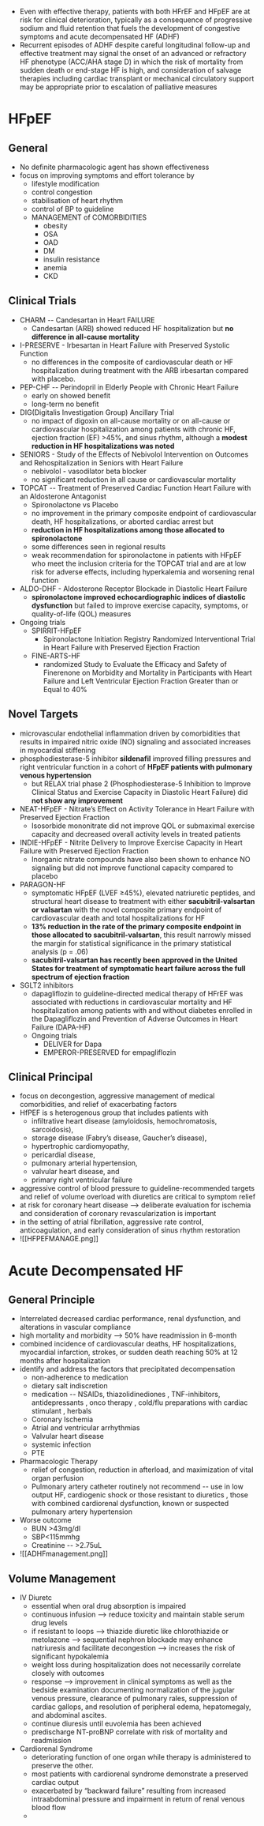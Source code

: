 - Even with effective therapy, patients with both HFrEF and HFpEF are at risk for clinical deterioration, typically as a consequence of progressive sodium and fluid retention that fuels the development of congestive symptoms and acute decompensated HF (ADHF) 
- Recurrent episodes of ADHF despite careful longitudinal follow-up and effective treatment may signal the onset of an advanced or refractory HF phenotype (ACC/AHA stage D) in which the risk of mortality from sudden death or end-stage HF is high, and consideration of salvage therapies including cardiac transplant or mechanical circulatory support may be appropriate prior to escalation of palliative measures 
# HFpEF 
## General 
- No definite pharmacologic agent has shown effectiveness 
- focus on improving symptoms and effort tolerance by 
	- lifestyle modification 
	- control congestion 
	- stabilisation of heart rhythm 
	- control of BP to guideline 
	- MANAGEMENT of COMORBIDITIES 
		- obesity 
		- OSA 
		- OAD 
		- DM 
		- insulin resistance 
		- anemia 
		- CKD 
## Clinical Trials 
- CHARM -- Candesartan in Heart FAILURE 
	- Candesartan (ARB) showed reduced HF hospitalization but **no difference in all-cause mortality**  
- I-PRESERVE - Irbesartan in Heart Failure with Preserved Systolic Function 
	- no differences in the composite of cardiovascular death or HF hospitalization during treatment with the ARB irbesartan compared with placebo. 
- PEP-CHF -- Perindopril in Elderly People with Chronic Heart Failure 
	- early on showed benefit 
	- long-term no benefit 
- DIG(Digitalis Investigation Group) Ancillary Trial 
	- no impact of digoxin on all-cause mortality or on all-cause or cardiovascular hospitalization among patients with chronic HF, ejection fraction (EF) >45%, and sinus rhythm, although a **modest reduction in HF hospitalizations was noted** 
- SENIORS - Study of the Effects of Nebivolol Intervention on Outcomes and Rehospitalization in Seniors with Heart Failure
	- nebivolol - vasodilator beta blocker 
	- no significant reduction in all cause or cardiovascular mortality 
- TOPCAT -- Treatment of Preserved Cardiac Function Heart Failure with an Aldosterone Antagonist 
	- Spironolactone vs Placebo 
	- no improvement in the primary composite endpoint of cardiovascular death, HF hospitalizations, or aborted cardiac arrest but 
	- **reduction in HF hospitalizations among those allocated to spironolactone** 
	- some differences seen in regional results 
	- weak recommendation for spironolactone in patients with HFpEF who meet the inclusion criteria for the TOPCAT trial and are at low risk for adverse effects, including hyperkalemia and worsening renal function 
- ALDO-DHF - Aldosterone Receptor Blockade in Diastolic Heart Failure
	- **spironolactone improved echocardiographic indices of diastolic dysfunction** but failed to improve exercise capacity, symptoms, or quality-of-life (QOL) measures
- Ongoing trials 
	- SPIRRIT-HFpEF 
		- Spironolactone Initiation Registry Randomized Interventional Trial in Heart Failure with Preserved Ejection Fraction
	- FINE-ARTS-HF 
		- randomized Study to Evaluate the Efficacy and Safety of Finerenone on Morbidity and Mortality in Participants with Heart Failure and Left Ventricular Ejection Fraction Greater than or Equal to 40%
## Novel Targets 
- microvascular endothelial inflammation driven by comorbidities that results in impaired nitric oxide (NO) signaling and associated increases in myocardial stiffening 
- phosphodiesterase-5 inhibitor **sildenafil** improved filling pressures and right ventricular function in a cohort of **HFpEF patients with pulmonary venous hypertension**
	- but RELAX trial phase 2 (Phosphodiesterase-5 Inhibition to Improve Clinical Status and Exercise Capacity in Diastolic Heart Failure) did **not show any improvement**  
- NEAT-HFpEF - Nitrate’s Effect on Activity Tolerance in Heart Failure with Preserved Ejection Fraction 
	- Isosorbide mononitrate did not improve QOL or submaximal exercise capacity and decreased overall activity levels in treated patients 
- INDIE-HFpEF - Nitrite Delivery to Improve Exercise Capacity in Heart Failure with Preserved Ejection Fraction
	- Inorganic nitrate compounds have also been shown to enhance NO signaling but did not improve functional capacity compared to placebo
- PARAGON-HF 
	- symptomatic HFpEF (LVEF ≥45%), elevated natriuretic peptides, and structural heart disease to treatment with either **sacubitril-valsartan or valsartan** with the novel composite primary endpoint of cardiovascular death and total hospitalizations for HF
	- **13% reduction in the rate of the primary composite endpoint in those allocated to sacubitril-valsartan**, this result narrowly missed the margin for statistical significance in the primary statistical analysis (p = .06)
	- **sacubitril-valsartan has recently been approved in the United States for treatment of symptomatic heart failure across the full spectrum of ejection fraction** 
- SGLT2 inhibitors 
	- dapagliflozin to guideline-directed medical therapy of HFrEF was associated with reductions in cardiovascular mortality and HF hospitalization among patients with and without diabetes enrolled in the Dapagliflozin and Prevention of Adverse Outcomes in Heart Failure (DAPA-HF) 
	- Ongoing trials 
		- DELIVER for Dapa 
		- EMPEROR-PRESERVED for empagliflozin 
## Clinical Principal 
- focus on decongestion, aggressive management of medical comorbidities, and relief of exacerbating factors 
- HfPEF is s heterogenous group that includes patients with 
	- infiltrative heart disease (amyloidosis, hemochromatosis, sarcoidosis), 
	- storage disease (Fabry’s disease, Gaucher’s disease), 
	- hypertrophic cardiomyopathy, 
	- pericardial disease, 
	- pulmonary arterial hypertension, 
	- valvular heart disease, and 
	- primary right ventricular failure
- aggressive control of blood pressure to guideline-recommended targets and relief of volume overload with diuretics are critical to symptom relief 
- at risk for coronary heart disease --> deliberate evaluation for ischemia and consideration of coronary revascularization is important
- in the setting of atrial fibrillation, aggressive rate control, anticoagulation, and early consideration of sinus rhythm restoration 
- ![[HFPEFMANAGE.png]]
# Acute Decompensated HF
## General Principle 
- Interrelated decreased cardiac performance, renal dysfunction, and alterations in vascular compliance
- high mortality and morbidity --> 50% have readmission in 6-month 
- combined incidence of cardiovascular deaths, HF hospitalizations, myocardial infarction, strokes, or sudden death reaching 50% at 12 months after hospitalization 
- identify and address the factors that precipitated decompensation
	- non-adherence to medication 
	- dietary salt indiscretion 
	- medication -- NSAIDs, thiazolidinediones , TNF-inhibitors, antidepressants , onco therapy , cold/flu preparations with cardiac stimulant , herbals 
	- Coronary Ischemia 
	- Atrial and ventricular arrhythmias 
	- Valvular heart disease
	- systemic infection 
	- PTE 
- Pharmacologic Therapy 
	- relief of congestion, reduction in afterload, and maximization of vital organ perfusion 
	- Pulmonary artery catheter routinely not recommend -- use in low output HF, cardiogenic shock or those resistant to diuretics , those with combined cardiorenal dysfunction, known or suspected pulmonary artery hypertension 
- Worse outcome 
	- BUN >43mg/dl 
	- SBP<115mmhg 
	- Creatinine  -- >2.75uL 
- ![[ADHFmanagement.png]]
## Volume Management 
- IV Diuretc 
	- essential when oral drug absorption is impaired 
	- continuous infusion --> reduce toxicity and maintain stable serum drug levels
	- if resistant to loops --> thiazide diuretic like chlorothiazide or metolazone --> sequential nephron blockade may enhance natriuresis and facilitate decongestion --> increases the risk of significant hypokalemia
	- weight loss during hospitalization does not necessarily correlate closely with outcomes 
	- response --> improvement in clinical symptoms as well as the bedside examination documenting normalization of the jugular venous pressure, clearance of pulmonary rales, suppression of cardiac gallops, and resolution of peripheral edema, hepatomegaly, and abdominal ascites. 
	- continue diuresis until euvolemia has been achieved
	- predischarge NT-proBNP correlate with risk of mortality and readmission 
- Cardiorenal Syndrome 
	- deteriorating function of one organ while therapy is administered to preserve the other.
	- most patients with cardiorenal syndrome demonstrate a preserved cardiac output 
	- exacerbated by “backward failure” resulting from increased intraabdominal pressure and impairment in return of renal venous blood flow
	- 